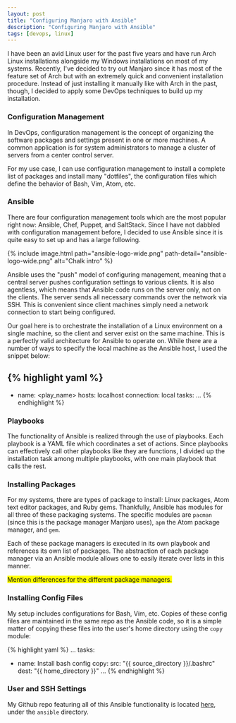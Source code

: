 ```yaml
---
layout: post
title: "Configuring Manjaro with Ansible"
description: "Configuring Manjaro with Ansible"
tags: [devops, linux]
---
```


I have been an avid Linux user for the past five years and have run Arch Linux
installations alongside my Windows installations on most of my systems.
Recently, I've decided to try out Manjaro since it has most of the feature set
of Arch but with an extremely quick and convenient installation procedure.
Instead of just installing it manually like with Arch in the past, though, I
decided to apply some DevOps techniques to build up my installation.

### Configuration Management

In DevOps, configuration management is the concept of organizing the software
packages and settings present in one or more machines. A common application is
for system administrators to manage a cluster of servers from a center control
server.

For my use case, I can use configuration management to install a complete list
of packages and install many "dotfiles", the configuration files which define
the behavior of Bash, Vim, Atom, etc.

### Ansible

There are four configuration management tools which are the most popular right
now: Ansible, Chef, Puppet, and SaltStack. Since I have not dabbled with
configuration management before, I decided to use Ansible since it is quite
easy to set up and has a large following.

{% include image.html path="ansible-logo-wide.png"
path-detail="ansible-logo-wide.png" alt="Chalk intro" %}

Ansible uses the "push" model of configuring management, meaning that a central
server pushes configuration settings to various clients. It is also agentless,
which means that Ansible code runs on the server only, not on the clients. The
server sends all necessary commands over the network via SSH. This is convenient
since client machines simply need a network connection to start being
configured.

Our goal here is to orchestrate the installation of a Linux environment on a
single machine, so the client and server exist on the same machine. This is a
perfectly valid architecture for Ansible to operate on. While there are a number
of ways to specify the local machine as the Ansible host, I used the snippet
below:

{% highlight yaml %}
---
- name: <play_name>
  hosts: localhost
  connection: local
  tasks:
    ...
{% endhighlight %}

### Playbooks

The functionality of Ansible is realized through the use of playbooks. Each
playbook is a YAML file which coordinates a set of actions. Since playbooks can
effectively call other playbooks like they are functions, I divided up the
installation task among multiple playbooks, with one main playbook that calls
the rest.

### Installing Packages

For my systems, there are types of package to install: Linux packages, Atom text
editor packages, and Ruby gems. Thankfully, Ansible has modules for all three
of these packaging systems. The specific modules are `pacman` (since this is
the package manager Manjaro uses), `apm` the Atom package manager, and `gem`.

Each of these package managers is executed in its own playbook and references
its own list of packages. The abstraction of each package manager via an Ansible
module allows one to easily iterate over lists in this manner.

<span style="background-color: #FFFF00">Mention differences for the different
package managers.</span>

### Installing Config Files

My setup includes configurations for Bash, Vim, etc. Copies of these config
files are maintained in the same repo as the Ansible code, so it is a simple
matter of copying these files into the user's home directory using the `copy`
module:

{% highlight yaml %}
  ...
  tasks:
  - name: Install bash config
    copy:
        src: "{{ source_directory }}/.bashrc"
        dest: "{{ home_directory }}"
    ...
{% endhighlight %}

### User and SSH Settings

My Github repo featuring all of this Ansible functionality is located
[here](https://github.com/jdtaylor7/workflow), under the `ansible` directory.
